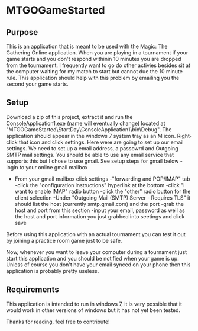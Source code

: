 # MTGOGameStarted
Purpose
----------
This is an application that is meant to be used with the Magic: The Gathering Online application. When you are
playing in a tournament if your game starts and you don't respond withinin 10 minutes you are dropped from the 
tournament. I frequently want to go do other activies besides sit at the computer waiting for my match to start but
cannot due the 10 minute rule. This application should help with this problem by emailing you the second your game
starts.

Setup
-------
Download a zip of this project, extract it and run the ConsoleApplication1.exe (name will eventually change) located
at "MTGOGameStarted\StartDay\ConsoleApplication1\bin\Debug\". The application should appear in the windows 7 system
tray as an M icon. Right-click that icon and click settings. Here were are going to set up our email settings. We 
need to set up a email address, a passowrd and Outgoing SMTP mail settings. You should be able to use any email 
service that supports this but I chose to use gmail. See setup steps for gmail below
  -login to your online gmail mailbox
  - From your gmail mailbox click settings
  -"forwarding and POP/IMAP" tab 
  -click the "configuration instructions" hyperlink at the bottom 
  -click "I want to enable IMAP" radio button
  -click the "other" radio button for the client selection
  -Under "Outgoing Mail (SMTP) Server - Requires TLS" it should list the host (currently smtp.gmail.com) and the port
  -grab the host and port from this section
  -input your email, password as well as the host and port information you just grabbed into seetings and click save
  
Before using this application with an actual tournament you can test it out by joining a practice room game just
to be safe. 

Now, whenever you want to leave your computer during a tournament just start this application and you should be 
notified when your game is up. Unless of course you don't have your email synced on your phone then this application
is probably pretty useless.

Requirements
---------
This application is intended to run in windows 7, it is very possible that it would work in other versions of windows
but it has not yet been tested.


Thanks for reading, feel free to contribute!
